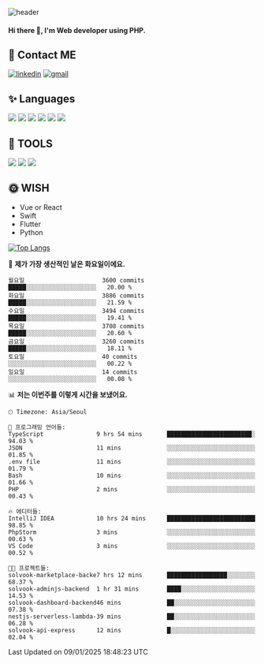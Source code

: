 ![header](https://capsule-render.vercel.app/api?type=waving&color=auto&height=300&section=header&text=Elin&fontSize=90&animation=twinkling)

#### Hi there 👋, I'm <b>Web developer</b> using PHP. ####

<!--
- 🔭 I’m currently working on Uniwill
- 🌱 I’m currently learning Vue or React or Python.
-->

<!---#### I am PHP developer --->

## 💌 Contact ME ###
[<img src='https://img.shields.io/badge/-EunjiKo-%230A66C2?style=flat-square&logo=LinkedIn&logoColor=white' alt='linkedin'>](https://www.linkedin.com/in/https://www.linkedin.com/in/eunji-ko-00a907164//)  [<img src='https://img.shields.io/badge/-einee214%40gmail.com-%23EA4335?style=flat-square&logo=Gmail&logoColor=white' alt='gmail'>](einee214@gmail.com)  


## ✨ Languages
<img src='https://img.shields.io/badge/-PHP-%23777BB4?style=for-the-badge&logo=PHP&logoColor=white'> <img src='https://img.shields.io/badge/-Laravel-%23FF2D20?style=for-the-badge&logo=Laravel&logoColor=white'> <img src='https://img.shields.io/badge/Jquery-%230769AD?style=for-the-badge&logo=Jquery&logoColor=white'> <img src='https://img.shields.io/badge/CSS3-%231572B6?style=for-the-badge&logo=CSS3&logoColor=white'> <img src='https://img.shields.io/badge/Bootstrap-%237952B3?style=for-the-badge&logo=Bootstrap&logoColor=white' > <img src='https://img.shields.io/badge/MySQL-%234479A1?style=for-the-badge&logo=MySQL&logoColor=white' >

## 🌷 TOOLS
<img src='https://img.shields.io/badge/PHPSTORM-%23000000?style=for-the-badge&logo=PhpStorm&logoColor=white' > <img src='https://img.shields.io/badge/GitLab-%23FCA121?style=for-the-badge&logo=GitLab&logoColor=white' > <img src='https://img.shields.io/badge/GitHub-%23181717?style=for-the-badge&logo=GitHub&logoColor=white'>


## 🌞 WISH
- Vue or React
- Swift
- Flutter
- Python


[![Top Langs](https://github-readme-stats.vercel.app/api/top-langs/?username=ein214&layout=compact)](https://github.com/anuraghazra/github-readme-stats)

<!--START_SECTION:waka-->
📅 **제가 가장 생산적인 날은 화요일이에요.** 

```text
월요일                      3600 commits        █████░░░░░░░░░░░░░░░░░░░░   20.00 % 
화요일                      3886 commits        █████░░░░░░░░░░░░░░░░░░░░   21.59 % 
수요일                      3494 commits        █████░░░░░░░░░░░░░░░░░░░░   19.41 % 
목요일                      3708 commits        █████░░░░░░░░░░░░░░░░░░░░   20.60 % 
금요일                      3260 commits        █████░░░░░░░░░░░░░░░░░░░░   18.11 % 
토요일                      40 commits          ░░░░░░░░░░░░░░░░░░░░░░░░░   00.22 % 
일요일                      14 commits          ░░░░░░░░░░░░░░░░░░░░░░░░░   00.08 % 
```


📊 **저는 이번주를 이렇게 시간을 보냈어요.** 

```text
🕑︎ Timezone: Asia/Seoul

💬 프로그래밍 언어들: 
TypeScript               9 hrs 54 mins       ████████████████████████░   94.03 % 
JSON                     11 mins             ░░░░░░░░░░░░░░░░░░░░░░░░░   01.85 % 
.env file                11 mins             ░░░░░░░░░░░░░░░░░░░░░░░░░   01.79 % 
Bash                     10 mins             ░░░░░░░░░░░░░░░░░░░░░░░░░   01.66 % 
PHP                      2 mins              ░░░░░░░░░░░░░░░░░░░░░░░░░   00.43 % 

🔥 에디터들: 
IntelliJ IDEA            10 hrs 24 mins      █████████████████████████   98.85 % 
PhpStorm                 3 mins              ░░░░░░░░░░░░░░░░░░░░░░░░░   00.63 % 
VS Code                  3 mins              ░░░░░░░░░░░░░░░░░░░░░░░░░   00.52 % 

🐱‍💻 프로젝트들: 
solvook-marketplace-backe7 hrs 12 mins       █████████████████░░░░░░░░   68.37 % 
solvook-adminjs-backend  1 hr 31 mins        ████░░░░░░░░░░░░░░░░░░░░░   14.53 % 
solvook-dashboard-backend46 mins             ██░░░░░░░░░░░░░░░░░░░░░░░   07.38 % 
nestjs-serverless-lambda-39 mins             ██░░░░░░░░░░░░░░░░░░░░░░░   06.28 % 
solvook-api-express      12 mins             █░░░░░░░░░░░░░░░░░░░░░░░░   02.04 % 
```


 Last Updated on 09/01/2025 18:48:23 UTC
<!--END_SECTION:waka-->

<!---![GitHub stats](https://github-readme-stats.vercel.app/api?username=ein214&show_icons=true&theme=dracula)  --->




